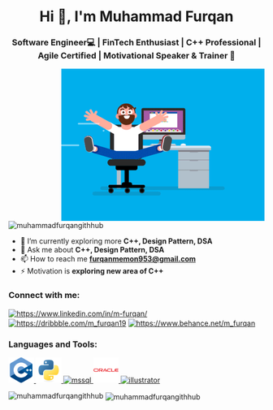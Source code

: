 <h1 align="center">Hi 👋, I'm Muhammad Furqan</h1>
<h3 align="center">Software Engineer💻 | FinTech Enthusiast | C++ Professional | Agile Certified | Motivational Speaker & Trainer 🎤</h3>
<img align="right" alt="Furqan coding" width="400px" src="https://raw.githubusercontent.com/MuhammadFurqangithhub/MuhammadFurqangithhub/main/coder.gif" />
<p align="left"> <img src="https://komarev.com/ghpvc/?username=muhammadfurqangithhub&label=Profile%20views&color=0e75b6&style=flat" alt="muhammadfurqangithhub" /> </p>

- 🌱 I’m currently exploring more **C++, Design Pattern, DSA**
- 💬 Ask me about **C++, Design Pattern, DSA**
- 📫 How to reach me **furqanmemon953@gmail.com**
- ⚡ Motivation is **exploring new area of C++**

<h3 align="left">Connect with me:</h3>
<p align="left">
  <a href="https://linkedin.com/in/https://www.linkedin.com/in/m-furqan/" target="blank"><img align="center" src="https://raw.githubusercontent.com/rahuldkjain/github-profile-readme-generator/master/src/images/icons/Social/linked-in-alt.svg" alt="https://www.linkedin.com/in/m-furqan/" height="30" width="40" /></a>
  <a href="https://dribbble.com/https://dribbble.com/m_furqan19" target="blank"><img align="center" src="https://raw.githubusercontent.com/rahuldkjain/github-profile-readme-generator/master/src/images/icons/Social/dribbble.svg" alt="https://dribbble.com/m_furqan19" height="30" width="40" /></a>
  <a href="https://www.behance.net/https://www.behance.net/m_furqan" target="blank"><img align="center" src="https://raw.githubusercontent.com/rahuldkjain/github-profile-readme-generator/master/src/images/icons/Social/behance.svg" alt="https://www.behance.net/m_furqan" height="30" width="40" /></a>
</p>

<h3 align="left">Languages and Tools:</h3>
<p align="left"> 
  <a href="https://www.w3schools.com/cpp/" target="_blank" rel="noreferrer"> <img src="https://raw.githubusercontent.com/devicons/devicon/master/icons/cplusplus/cplusplus-original.svg" alt="cplusplus" width="50" height="50"/> </a> 
  <a href="https://www.python.org" target="_blank" rel="noreferrer"> <img src="https://raw.githubusercontent.com/devicons/devicon/master/icons/python/python-original.svg" alt="python" width="50" height="50"/> </a> 
  <a href="https://www.microsoft.com/en-us/sql-server" target="_blank" rel="noreferrer"> <img src="https://www.svgrepo.com/show/303229/microsoft-sql-server-logo.svg" alt="mssql" width="50" height="50"/> </a> 
  <a href="https://www.oracle.com/" target="_blank" rel="noreferrer"> <img src="https://raw.githubusercontent.com/devicons/devicon/master/icons/oracle/oracle-original.svg" alt="oracle" width="50" height="50"/> </a> 
  <a href="https://www.adobe.com/in/products/illustrator.html" target="_blank" rel="noreferrer"> <img src="https://www.vectorlogo.zone/logos/adobe_illustrator/adobe_illustrator-icon.svg" alt="illustrator" width="50" height="50"/> </a> 
</p>

<p><img align="left" src="https://github-readme-stats.vercel.app/api/top-langs?username=muhammadfurqangithhub&show_icons=true&locale=en&layout=compact" alt="muhammadfurqangithhub" /></p>

<p>&nbsp;<img align="center" src="https://github-readme-stats.vercel.app/api?username=muhammadfurqangithhub&show_icons=true&locale=en" alt="muhammadfurqangithhub" /></p>
